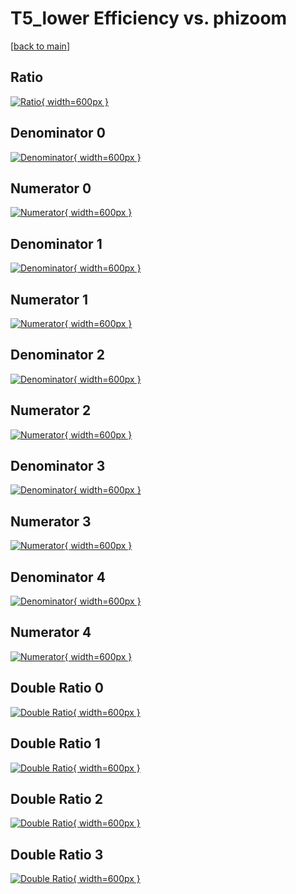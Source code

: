 # T5_lower Efficiency vs. phizoom

[[back to main](./)]



## Ratio

[![Ratio](../mtv/var/T5_lower_base_11_1_eff_phizoom.png){ width=600px }](../mtv/var/T5_lower_base_11_1_eff_phizoom.pdf)

## Denominator 0

[![Denominator](../mtv/den/T5_lower_base_11_1_eff_phizoom_den0.png){ width=600px }](../mtv/den/T5_lower_base_11_1_eff_phizoom_den0.pdf)

## Numerator 0

[![Numerator](../mtv/num/T5_lower_base_11_1_eff_phizoom_num0.png){ width=600px }](../mtv/num/T5_lower_base_11_1_eff_phizoom_num0.pdf)

## Denominator 1

[![Denominator](../mtv/den/T5_lower_base_11_1_eff_phizoom_den1.png){ width=600px }](../mtv/den/T5_lower_base_11_1_eff_phizoom_den1.pdf)

## Numerator 1

[![Numerator](../mtv/num/T5_lower_base_11_1_eff_phizoom_num1.png){ width=600px }](../mtv/num/T5_lower_base_11_1_eff_phizoom_num1.pdf)

## Denominator 2

[![Denominator](../mtv/den/T5_lower_base_11_1_eff_phizoom_den2.png){ width=600px }](../mtv/den/T5_lower_base_11_1_eff_phizoom_den2.pdf)

## Numerator 2

[![Numerator](../mtv/num/T5_lower_base_11_1_eff_phizoom_num2.png){ width=600px }](../mtv/num/T5_lower_base_11_1_eff_phizoom_num2.pdf)

## Denominator 3

[![Denominator](../mtv/den/T5_lower_base_11_1_eff_phizoom_den3.png){ width=600px }](../mtv/den/T5_lower_base_11_1_eff_phizoom_den3.pdf)

## Numerator 3

[![Numerator](../mtv/num/T5_lower_base_11_1_eff_phizoom_num3.png){ width=600px }](../mtv/num/T5_lower_base_11_1_eff_phizoom_num3.pdf)

## Denominator 4

[![Denominator](../mtv/den/T5_lower_base_11_1_eff_phizoom_den4.png){ width=600px }](../mtv/den/T5_lower_base_11_1_eff_phizoom_den4.pdf)

## Numerator 4

[![Numerator](../mtv/num/T5_lower_base_11_1_eff_phizoom_num4.png){ width=600px }](../mtv/num/T5_lower_base_11_1_eff_phizoom_num4.pdf)

## Double Ratio 0

[![Double Ratio](../mtv/ratio/T5_lower_base_11_1_eff_phizoom_ratio0.png){ width=600px }](../mtv/ratio/T5_lower_base_11_1_eff_phizoom_ratio0.pdf)

## Double Ratio 1

[![Double Ratio](../mtv/ratio/T5_lower_base_11_1_eff_phizoom_ratio1.png){ width=600px }](../mtv/ratio/T5_lower_base_11_1_eff_phizoom_ratio1.pdf)

## Double Ratio 2

[![Double Ratio](../mtv/ratio/T5_lower_base_11_1_eff_phizoom_ratio2.png){ width=600px }](../mtv/ratio/T5_lower_base_11_1_eff_phizoom_ratio2.pdf)

## Double Ratio 3

[![Double Ratio](../mtv/ratio/T5_lower_base_11_1_eff_phizoom_ratio3.png){ width=600px }](../mtv/ratio/T5_lower_base_11_1_eff_phizoom_ratio3.pdf)

